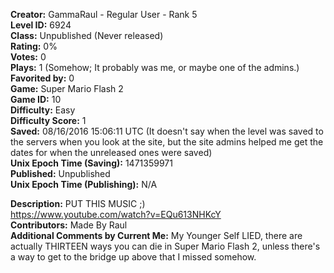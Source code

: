 **Creator:** GammaRaul - Regular User - Rank 5 <br>
**Level ID:** 6924 <br>
**Class:** Unpublished (Never released) <br>
**Rating:** 0% <br>
**Votes:** 0 <br>
**Plays:** 1 (Somehow; It probably was me, or maybe one of the admins.) <br>
**Favorited by:** 0 <br>
**Game:** Super Mario Flash 2 <br>
**Game ID:** 10 <br>
**Difficulty:** Easy <br>
**Difficulty Score:** 1 <br>
**Saved:** 08/16/2016 15:06:11 UTC (It doesn't say when the level was saved to the servers when you look at the site, but the site admins helped me get the dates for when the unreleased ones were saved) <br>
**Unix Epoch Time (Saving):** 1471359971 <br>
**Published:** Unpublished <br>
**Unix Epoch Time (Publishing):** N/A

**Description:**  PUT THIS MUSIC ;) <br>
https://www.youtube.com/watch?v=EQu613NHKcY <br>
**Contributors:** Made By Raul <br>
**Additional Comments by Current Me:** My Younger Self LIED, there are actually THIRTEEN ways you can die in Super Mario Flash 2, unless there's a way to get to the bridge up above that I missed somehow.
